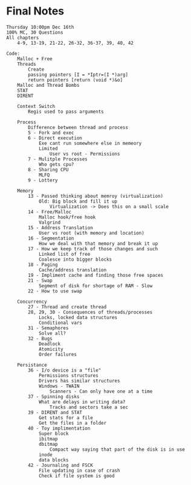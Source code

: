 # Final Notes
    Thursday 10:00pm Dec 16th
    100% MC, 30 Questions
    All chapters 
        4-9, 13-19, 21-22, 26-32, 36-37, 39, 40, 42
    
    Code: 
        Malloc + Free
        Threads
            Create
            passing pointers [I = *Iptr=(I *)arg]
            return pointers [return (void *)&o]
        Malloc and Thread Bombs
        STAT
        DIRENT

        Context Switch
            Regis used to pass arguments

        Process
            Difference between thread and process
            5 - Fork and exec
            6 - Direct execution
                Exe cant run somewhere else in memeory
                Limited
                    User vs root - Permissions
            7 - Mulitple Processes
                Who gets cpu?
            8 - Sharing CPU
                MLFQ
            9 - Lottery

        Memory
            13 - Passed thinking about memroy (virtualization)
                Old: Big block and fill it up
                    Virtualization -> Does this on a small scale
            14 - Free/Malloc
                Malloc hook/free hook
                Valgrind
            15 - Address Translation
                User vs root (with memory and location)
            16 - Segmentation
                How we deal with that memory and break it up
            17 - How we keep track of those changes and such
                Linked list of free
                Coalesce into bigger blocks
            18 - Paging
                Cache/address translation
            19 - Impliment cache and finding those free spaces
            21 - Swap
                Segment of disk for shortage of RAM - Slow
            22 - How to use swap 
        
        Concurrency
            27 - Thread and create thread
            28, 29, 30 - Consequences of threads/processes
                Locks, locked data structures
                Conditional vars
            31 - Semaphores 
                Solve all?
            32 - Bugs
                Deadlock
                Atomicity
                Order failures
            
        Persistance
            36 - I/o device is a "file"
                Permissions structures
                Drivers has similar structures 
                Windows - TWAIN 
                    Scanners - Can only have one at a time
            37 - Spinning disks
                What are delays in writing data?
                    Tracks and sectors take a sec 
            39 - DIRENT and STAT
                Get stats for a file
                Get the files in a folder
            40 - Toy implimentation
                Super block
                ibitmap
                dbitmap
                    Compact way saying that part of the disk is in use
                inode
                data blocks
            42 - Journaling and FSCK
                File updating in case of crash
                Check if file system is good